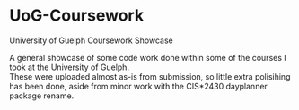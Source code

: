 # UoG-Coursework
University of Guelph Coursework Showcase

A general showcase of some code work done within some of the courses I took at the University of Guelph.  
These were uploaded almost as-is from submission, so little extra polisihing has been done, aside from minor work with the CIS*2430 dayplanner package rename.
